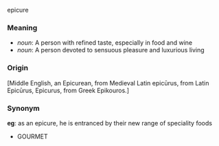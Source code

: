 epicure
### Meaning
+ _noun_: A person with refined taste, especially in food and wine
+ _noun_: A person devoted to sensuous pleasure and luxurious living

### Origin

[Middle English, an Epicurean, from Medieval Latin epicūrus, from Latin Epicūrus, Epicurus, from Greek Epikouros.]

### Synonym

__eg__: as an epicure, he is entranced by their new range of speciality foods

+ GOURMET


